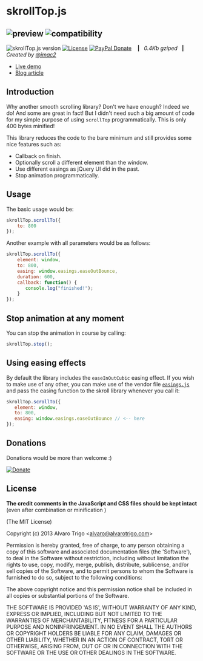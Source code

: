 # skrollTop.js
![preview](https://alvarotrigo.com/skrollTop/skrollTop.png)
![compatibility](https://raw.github.com/alvarotrigo/fullPage.js/master/examples/imgs/compatible.gif?v=2)
---

![skrollTop.js version](http://img.shields.io/badge/skrollTop.js-v0.0.1-brightgreen.svg)
[![License](http://img.shields.io/badge/License-MIT-blue.svg)](http://opensource.org/licenses/MIT)
[![PayPal Donate](https://img.shields.io/badge/donate-PayPal.me-ff69b4.svg)](https://www.paypal.me/alvarotrigo/9.95)
&nbsp;&nbsp; **|**&nbsp;&nbsp; *0.4Kb gziped* &nbsp;&nbsp;**|**&nbsp;&nbsp; *Created by [@imac2](https://twitter.com/imac2)*

- [Live demo](https://alvarotrigo.com/skrollTop/)
- [Blog article](https://alvarotrigo.com/blog/how-create-jquery-scrollTop-animation-without-jquery/)

## Introduction

Why another smooth scrolling library? Don't we have enough?
Indeed we do! And some are great in fact! But I didn't need such a big amount of code for my simple purpose of using `scrollTop` programmatically. This is only 400 bytes minified!

This library reduces the code to the bare minimum and still provides some nice features such as:

- Callback on finish.
- Optionally scroll a different element than the window.
- Use different easings as jQuery UI did in the past.
- Stop animation programmatically.

## Usage

The basic usage would be:

```javascript
skrollTop.scrollTo({
    to: 800
});
```

Another example with all parameters would be as follows:

```javascript
skrollTop.scrollTo({
    element: window,
    to: 800,
    easing: window.easings.easeOutBounce,
    duration: 600,
    callback: function() {
       console.log("finished!");
    }
});
```

## Stop animation at any moment
You can stop the animation in course by calling:

```javascript
skrollTop.stop();
```

## Using easing effects
By default the library includes the `easeInOutCubic` easing effect.
If you wish to make use of any other, you can make use of the vendor file [`easings.js`](https://github.com/alvarotrigo/skrollTop.js/blob/master/easings.js) and pass the easing function to the skroll library whenever you call it:

 ```javascript
skrollTop.scrollTo({
    element: window,
    to: 800,
    easing: window.easings.easeOutBounce // <-- here
});
```

## Donations
Donations would be more than welcome :)

[![Donate](https://www.paypalobjects.com/en_US/GB/i/btn/btn_donateCC_LG.gif)](https://www.paypal.com/cgi-bin/webscr?cmd=_donations&business=BEK5JQCQMED4J&lc=GB&item_name=fullPage%2ejs&currency_code=USD&bn=PP%2dDonationsBF%3abtn_donateCC_LG%2egif%3aNonHosted)


## License

**The credit comments in the JavaScript and CSS files should be kept intact** (even after combination or minification )

(The MIT License)

Copyright (c) 2013 Alvaro Trigo &lt;alvaro@alvarotrigo.com&gt;

Permission is hereby granted, free of charge, to any person obtaining
a copy of this software and associated documentation files (the
'Software'), to deal in the Software without restriction, including
without limitation the rights to use, copy, modify, merge, publish,
distribute, sublicense, and/or sell copies of the Software, and to
permit persons to whom the Software is furnished to do so, subject to
the following conditions:

The above copyright notice and this permission notice shall be
included in all copies or substantial portions of the Software.

THE SOFTWARE IS PROVIDED 'AS IS', WITHOUT WARRANTY OF ANY KIND,
EXPRESS OR IMPLIED, INCLUDING BUT NOT LIMITED TO THE WARRANTIES OF
MERCHANTABILITY, FITNESS FOR A PARTICULAR PURPOSE AND NONINFRINGEMENT.
IN NO EVENT SHALL THE AUTHORS OR COPYRIGHT HOLDERS BE LIABLE FOR ANY
CLAIM, DAMAGES OR OTHER LIABILITY, WHETHER IN AN ACTION OF CONTRACT,
TORT OR OTHERWISE, ARISING FROM, OUT OF OR IN CONNECTION WITH THE
SOFTWARE OR THE USE OR OTHER DEALINGS IN THE SOFTWARE.
